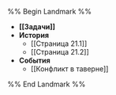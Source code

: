 %% Begin Landmark %%
- **[[Задачи]]**
- **История**
	- [[Страница 21.1]]
	- [[Страница 21.2]]
- **События**
	- [[Конфликт в таверне]]

%% End Landmark %%
